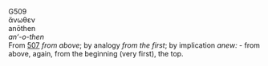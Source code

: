 <body>
  <p>G509<br>  ἄνωθεν  <br> anōthen  <br><i>an‘-o-then </i><br>From <a href="g0507.htm">507</a>  <i>from</i> <i>above</i>; by analogy <i>from</i> <i>the</i> <i>first</i>; by implication <i>anew:</i> - from above, again, from the beginning (very first), the top.<br></p>
 </body>